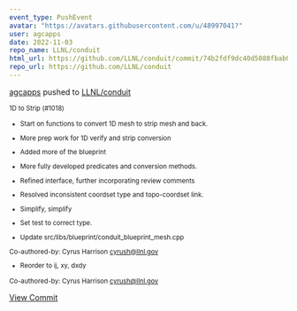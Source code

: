 ```yaml
---
event_type: PushEvent
avatar: "https://avatars.githubusercontent.com/u/48997041?"
user: agcapps
date: 2022-11-03
repo_name: LLNL/conduit
html_url: https://github.com/LLNL/conduit/commit/74b2fdf9dc40d5088fbab0d54aa07dbad598ec8c
repo_url: https://github.com/LLNL/conduit
---
```


<a href='https://github.com/agcapps' target='_blank'>agcapps</a> pushed to <a href='https://github.com/LLNL/conduit' target='_blank'>LLNL/conduit</a>

<small>1D to Strip (#1018)

* Start on functions to convert 1D mesh to strip mesh and back.

* More prep work for 1D verify and strip conversion

* Added more of the blueprint

* More fully developed predicates and conversion methods.

* Refined interface, further incorporating review comments

* Resolved inconsistent coordset type and topo-coordset link.

* Simplify, simplify

* Set test to correct type.

* Update src/libs/blueprint/conduit_blueprint_mesh.cpp

Co-authored-by: Cyrus Harrison <cyrush@llnl.gov>

* Reorder to ij, xy, dxdy

Co-authored-by: Cyrus Harrison <cyrush@llnl.gov></small>

<a href='https://github.com/LLNL/conduit/commit/74b2fdf9dc40d5088fbab0d54aa07dbad598ec8c' target='_blank'>View Commit</a>